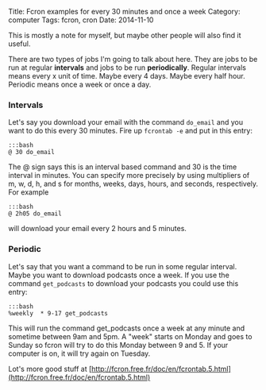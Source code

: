 Title: Fcron examples for every 30 minutes and once a week
Category: computer
Tags: fcron, cron
Date: 2014-11-10

This is mostly a note for myself, but maybe other people will also find it
useful.

There are two types of jobs I'm going to talk about here.  They are jobs to be
run at regular **intervals** and jobs to be run **periodically**.  Regular
intervals means every x unit of time.  Maybe every 4 days.  Maybe every half
hour.  Periodic means once a week or once a day.

### Intervals ###

Let's say you download your email with the command `do_email` and you want to
do this every 30 minutes.  Fire up `fcrontab -e` and put in this entry:

    :::bash
    @ 30 do_email

The @ sign says this is an interval based command and 30 is the time interval
in minutes.  You can specify more precisely by using multipliers of m, w, d,
h, and s for months, weeks, days, hours, and seconds, respectively.  For
example

    :::bash
    @ 2h05 do_email

will download your email every 2 hours and 5 minutes.

### Periodic ###

Let's say that you want a command to be run in some regular interval.  Maybe
you want to download podcasts once a week.  If you use the command
`get_podcasts` to download your podcasts you could use this entry:

    :::bash
    %weekly  * 9-17 get_podcasts

This will run the command get_podcasts once a week at any minute and sometime
between 9am and 5pm.  A "week" starts on Monday and goes to Sunday so fcron
will try to do this Monday between 9 and 5.  If your computer is on, it will
try again on Tuesday.

Lot's more good stuff at [http://fcron.free.fr/doc/en/fcrontab.5.html](http://fcron.free.fr/doc/en/fcrontab.5.html)
